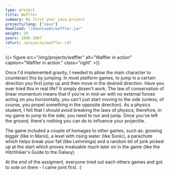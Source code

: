 ```yaml
---
type: project
title: Waffler
summary: My first year java project
projects/lang: ["Java"]
download: "/downloads/waffler.jar"
weight: 29
years: 2006-2007
rdfurl: /projects/waffler.rdf
---
```

{{< figure src="/img/projects/waffler" alt="Waffler in action" caption="Waffler in action." class="right" >}}

Once I'd implemented gravity, I needed to allow the main character to counteract this by jumping. In most platform games, to jump in a certain direction you first jump up and then move in the desired direction. Have you ever tried this in real life? It simply dosen't work. The law of conservation of linear momentum means that if you're in mid-air with no external forces acting on you horizontally, you can't just start moving to the side (unless, of course, you propel something in the opposite direction). As a physics student, I felt that I should avoid breaking the laws of physics; therefore, in my game to jump to the side, you need to run and jump. Once you've left the ground, there's nothing you can do to influence your projectile.

The game included a couple of homages to other games, such as: growing bigger (like in Mario), a level with rising water (like Sonic), a parachute which helps break your fall (like Lemmings) and a random bit of junk picked up at the start which proves invaluable much later on in the game (like the Hitchhiker's Guide to the Galaxy).

At the end of the assigment, everyone tried out each others games and got to vote on them - I came joint first. :)
